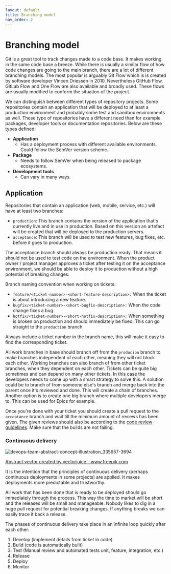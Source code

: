 ```yaml
---
layout: default
title: Branching model
nav_order: 2
---
```


# Branching model

Git is a great tool to track changes made to a code base. It makes working in the same code base a breeze. While there is usually a similar flow of how code changes are going to the main branch, there are a lot of different branching models. The most popular is arguably Git Flow which is is created by software developer Vincen Driessen in 2010. Nevertheless GitHub Flow, GitLab Flow and One Flow are also available and broadly used. These flows are usually modified to conform the situation of the project.

We can distinguish between different types of repository projects. Some repositories contain an application that will be deployed to at least a production environment and probably some test and sandbox environments as well. These type of repositories have a different need than for example packages, developer tools or documentation repositories. Below are these types defined:

* **Application**
  * Has a deployment process with different available environments. Could follow the SemVer version scheme.
* **Package**
  * Needs to follow SemVer when being released to package ecosystems.
* **Development tools**
  * Can vary in many ways.

## Application

Repositories that contain an application (web, mobile, service, etc.) will have at least two branches:

* `production`: This branch contains the version of the application that's currently live and in use in production. Based on this version an artefact will be created that will be deployed to the production servers.
* `acceptance`: This branch will be used to test new features, bug fixes, etc. before it goes to production.

The acceptance branch should always be production ready. That means it should not be used to test code on the environment. When the product owner / project manager approves a ticket after testing it on the acceptance environment, we should be able to deploy it to production without a high potential of breaking changes.

Branch naming convention when working on tickets:

* `feature/<ticket-number>-<short-feature-description>:` When the ticket is about introducing a new feature.
* `bugfix/<ticket-number>-<short-bugfix-description>:` When the code change fixes a bug.
* `hotfix/<ticket-number>-<short-hotfix-description>:` When something is broken on production and should immediately be fixed. This can go straight to the `production` branch.

Always include a ticket number in the branch name, this will make it easy to find the corresponding ticket.

All work branches in base should branch off from the `producion` branch to make branches independent of each other, meaning they will not block each other. Working branches can also branch of from other ticket branches, when they dependent on each other. Tickets can be quite big sometimes and can depend on many other tickets. In this case the developers needs to come up with a smart strategy to solve this. A solution could be to branch of from someone else's branch and merge back into the parent once it's reviewed and done. This will create a chain of branches. Another option is to create one big branch where multiple developers merge to. This can be used for Epics for example.

Once you're done with your ticket you should create a pull request to the `acceptance` branch and wait till the minimum amount of reviews has been given. The given reviews should also be according to the [code review guidelines](code-review-guideliens.md). Make sure that the builds are not failing.

### Continuous delivery

![devops-team-abstract-concept-illustration_335657-3694](https://user-images.githubusercontent.com/16477999/146440891-5782c1ce-7e20-4815-890b-bc12203a3bdd.jpeg)

<a href='https://www.freepik.com/vectors/abstract'>Abstract vector created by vectorjuice - www.freepik.com</a>

It is the intention that the principles of continuous delivery (perhaps continuous deployments in some projects) are applied. It makes deployments more predictable and trustworthy.

All work that has been done that is ready to be deployed should go immediately through the process. This way the time to market will be short and the releases will be small and manageable. Nobody likes to dig in a huge pull request for potential breaking changes. If anything breaks we can easily trace it back a release.

The phases of continuous delivery take place in an infinite loop quickly after each other:

1. Develop (implement details from ticket in code)
2. Build (code is automatically built)
3. Test (Manual review and automated tests unit, feature, integration, etc.)
4. Release
5. Deploy
6. Monitor





